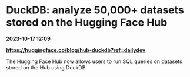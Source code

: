 # DuckDB: analyze 50,000+ datasets stored on the Hugging Face Hub

**2023-10-17 12:09**

**https://huggingface.co/blog/hub-duckdb?ref=dailydev**

The Hugging Face Hub now allows users to run SQL queries on datasets stored on the Hub using DuckDB.